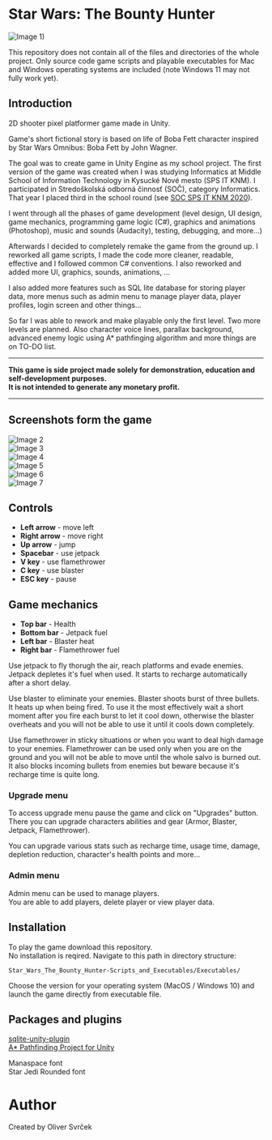 
# Star Wars: The Bounty Hunter

![Image 1)](https://raw.githubusercontent.com/oliver-svrcek/Star_Wars_The_Bounty_Hunter-Scripts_and_Executables/main/Screenshots_and_videos/Screenshot_1.png)

This repository does not contain all of the files and directories 
of the whole project.
Only source code game scripts and playable executables for Mac and Windows
operating systems are included (note Windows 11 may not fully work yet).

## Introduction

2D shooter pixel platformer game made in Unity.

Game's short fictional story is based on life of Boba Fett character inspired by Star Wars Omnibus: Boba Fett by John Wagner.

The goal was to create game in Unity Engine as my school project.
The first version of the game was created when I was studying Informatics at Middle School of Information Technology in Kysucké Nové mesto (SPS IT KNM).
I participated in Stredoškolská odborná činnosť (SOČ), category Informatics.
That year I placed third in the school round (see [SOC SPS IT KNM 2020](http://www.spsknm.sk/ssknm/sk/node/923)).

I went through all the phases of game development 
(level design, UI design, game mechanics, programming game logic (C#), 
graphics and animations (Photoshop), music and sounds (Audacity), 
testing, debugging, and more...)

Afterwards I decided to completely remake the game from the ground up.
I reworked all game scripts, I made the code more cleaner, readable, effective 
and I followed common C# conventions. I also reworked and added more 
UI, graphics, sounds, animations, ...

I also added more features such as SQL lite database for storing player data, 
more menus such as admin menu to manage player data, player profiles, login screen 
and other things...

So far I was able to rework and make playable only the first level.
Two more levels are planned. Also character voice lines, parallax background, 
advanced enemy logic using A* pathfinging algorithm and more things are on TO-DO list.

---

**This game is side project made solely for demonstration, education and self-development purposes. \
It is not intended to generate any monetary profit.**

---

## Screenshots form the game

![Image 2](https://raw.githubusercontent.com/oliver-svrcek/Star_Wars_The_Bounty_Hunter-Scripts_and_Executables/main/Screenshots_and_videos/Screenshot_2.png)\
![Image 3](https://raw.githubusercontent.com/oliver-svrcek/Star_Wars_The_Bounty_Hunter-Scripts_and_Executables/main/Screenshots_and_videos/Screenshot_3.png)\
![Image 4](https://raw.githubusercontent.com/oliver-svrcek/Star_Wars_The_Bounty_Hunter-Scripts_and_Executables/main/Screenshots_and_videos/Screenshot_4.png)\
![Image 5](https://raw.githubusercontent.com/oliver-svrcek/Star_Wars_The_Bounty_Hunter-Scripts_and_Executables/main/Screenshots_and_videos/Screenshot_5.png)\
![Image 6](https://raw.githubusercontent.com/oliver-svrcek/Star_Wars_The_Bounty_Hunter-Scripts_and_Executables/main/Screenshots_and_videos/Screenshot_6.png)\
![Image 7](https://raw.githubusercontent.com/oliver-svrcek/Star_Wars_The_Bounty_Hunter-Scripts_and_Executables/main/Screenshots_and_videos/Screenshot_7.png)

## Controls

- **Left arrow** - move left
- **Right arrow** - move right
- **Up arrow** - jump
- **Spacebar** - use jetpack
- **V key** - use flamethrower
- **C key** - use blaster
- **ESC key** - pause

## Game mechanics

- **Top bar** - Health
- **Bottom bar** - Jetpack fuel
- **Left bar** - Blaster heat
- **Right bar** - Flamethrower fuel

Use jetpack to fly thorugh the air, reach platforms and evade enemies.
Jetpack depletes it's fuel when used. It starts to recharge automatically after a short delay.

Use blaster to eliminate your enemies.
Blaster shoots burst of three bullets. It heats up when being fired. 
To use it the most effectively wait a short moment after you fire each burst to let it cool down, 
otherwise the blaster overheats and you will not be able to use it until it cools down completely.

Use flamethrower in sticky situations or when you want to deal high damage to your enemies.
Flamethrower can be used only when you are on the ground and you will not be able to move until the whole salvo is burned out.
It also blocks incoming bullets from enemies but beware because it's recharge time is quite long.

### Upgrade menu

To access upgrade menu pause the game and click on "Upgrades" button.\
There you can upgrade characters abilities and gear (Armor, Blaster, Jetpack, Flamethrower).

You can upgrade various stats such as recharge time, usage time, damage, depletion reduction, character's health points and more... 

### Admin menu

Admin menu can be used to manage players.\
You are able to add players, delete player or view player data.

## Installation

To play the game download this repository.\
No installation is reqired. Navigate to this path in directory structure:
```
Star_Wars_The_Bounty_Hunter-Scripts_and_Executables/Executables/
```
Choose the version for your operating system (MacOS / Windows 10) and launch the game directly from executable file.

## Packages and plugins

[sqlite-unity-plugin](https://github.com/rizasif/sqlite-unity-plugin)\
[A* Pathfinding Project for Unity](https://arongranberg.com/astar/)

Manaspace font\
Star Jedi Rounded font

# Author
Created by  Oliver Svrček
